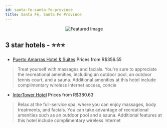 ```yaml
---
id: santa-fe-santa-fe-province
title: Santa Fé, Santa Fe Province
---
```


<center><img src="https://i.travelapi.com/hotels/7000000/6700000/6696700/6696673/f0204f7b_b.jpg" alt="Featured Image" /></center>


##  3 star hotels - ⭐️⭐️⭐️

-    [Puerto Amarras Hotel & Suites](https://us.hurb.com/hotels/santa-fe/puerto-amarras-hotel-suites-JNP-JP217235?cmp=18055) Prices from R$356.55
   > Treat yourself with massages and facials. You're sure to appreciate the recreational amenities, including an outdoor pool, an outdoor tennis court, and a sauna. Additional amenities at this hotel include complimentary wireless Internet access, concie
-    [InterTower Hotel](https://us.hurb.com/hotels/santa-fe/intertower-hotel-JNP-JP735908?cmp=18055) Prices from R$380.63
   > Relax at the full-service spa, where you can enjoy massages, body treatments, and facials. You can take advantage of recreational amenities such as an outdoor pool and a sauna. Additional features at this hotel include complimentary wireless Internet
